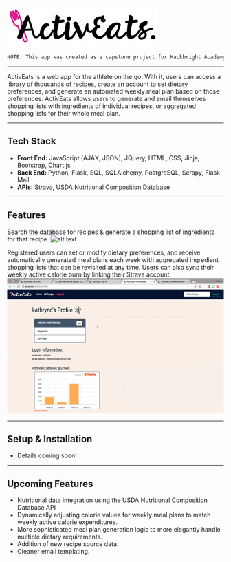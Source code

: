 ![alt text][logo]

```sh 
NOTE: This app was created as a capstone project for Hackbright Academy Full Stack Software Engineering Bootcamp. It is a work in progress. 
```
----

ActivEats is a web app for the athlete on the go. With it, users can access a library of thousands of recipes, create an account to set dietary preferences, and generate an automated weekly meal plan based on those preferences. ActivEats allows users to generate and email themselves shopping lists with ingredients of individual recipes, or aggregated shopping lists for their whole meal plan. 

---
## Tech Stack
- **Front End:** JavaScript (AJAX, JSON), JQuery, HTML, CSS, Jinja, Bootstrap, Chart.js 
- **Back End:** Python, Flask, SQL, SQLAlchemy, PostgreSQL, Scrapy, Flask Mail
- **APIs:** Strava, USDA Nutritional Composition Database
---
## Features
Search the database for recipes & generate a shopping list of ingredients for that recipe.
![alt text][search]

Registered users can set or modify dietary preferences, and receive automatically generated meal plans each week with aggregated ingredient shopping lists that can be revisited at any time. Users can also sync their weekly active calorie burn by linking their Strava account.
![alt text][profile]

[logo]: https://github.com/kathrynchew/ActivEats/blob/master/static/img/ActivEats-Logo_dark_350.png?raw=true "ActivEats Logo"
[search]: https://github.com/kathrynchew/ActivEats/blob/master/static/img/ActivEats_search.gif?raw=true "Searching for a recipe on ActivEats"
[profile]: https://github.com/kathrynchew/ActivEats/blob/master/static/img/ActivEats_profile.gif?raw=true "Meal Plans & Profile Features on ActivEats"

---
## Setup & Installation
- Details coming soon!

---
## Upcoming Features
- Nutritional data integration using the USDA Nutritional Composition Database API
- Dynamically adjusting calorie values for weekly meal plans to match weekly active calorie expenditures.
- More sophisticated meal plan generation logic to more elegantly handle multiple dietary requirements.
- Addition of new recipe source data.
- Cleaner email templating.


